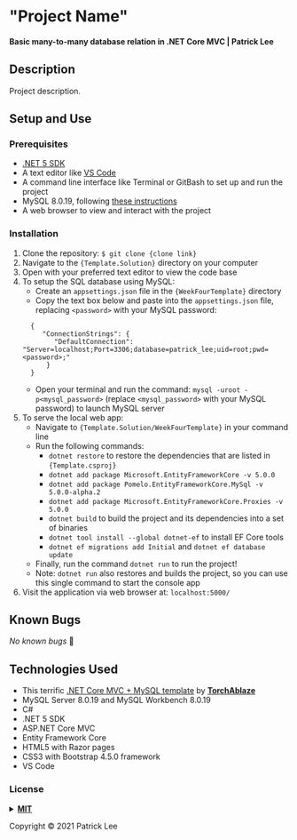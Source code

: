 # "Project Name"

#### Basic many-to-many database relation in .NET Core MVC | Patrick Lee

## Description

Project description.

## Setup and Use

### Prerequisites

- [.NET 5 SDK](https://dotnet.microsoft.com/download/dotnet/5.0)
- A text editor like [VS Code](https://code.visualstudio.com/)
- A command line interface like Terminal or GitBash to set up and run the project
- MySQL 8.0.19, following [these instructions](https://web.archive.org/web/20210521163651/https://www.learnhowtoprogram.com/c-and-net/getting-started-with-c/installing-and-configuring-mysql)
- A web browser to view and interact with the project

### Installation

1. Clone the repository: `$ git clone {clone link}`
2. Navigate to the `{Template.Solution}` directory on your computer
3. Open with your preferred text editor to view the code base
4. To setup the SQL database using MySQL:
   - Create an `appsettings.json` file in the `{WeekFourTemplate}` directory
   - Copy the text box below and paste into the `appsettings.json` file, replacing `<password>` with your MySQL password:
   ```
     {
        "ConnectionStrings": {
           "DefaultConnection": "Server=localhost;Port=3306;database=patrick_lee;uid=root;pwd=<password>;"
         }
     }
   ```
   - Open your terminal and run the command: `mysql -uroot -p<mysql_password>` (replace `<mysql_password>` with your MySQL password) to launch MySQL server
5. To serve the local web app:
   - Navigate to `{Template.Solution/WeekFourTemplate}` in your command line
   - Run the following commands:
     - `dotnet restore` to restore the dependencies that are listed in `{Template.csproj}`
     - `dotnet add package Microsoft.EntityFrameworkCore -v 5.0.0`
     - `dotnet add package Pomelo.EntityFrameworkCore.MySql -v 5.0.0-alpha.2`
     - `dotnet add package Microsoft.EntityFrameworkCore.Proxies -v 5.0.0`
     - `dotnet build` to build the project and its dependencies into a set of binaries
     - `dotnet tool install --global dotnet-ef` to install EF Core tools
     - `dotnet ef migrations add Initial` and `dotnet ef database update`
   - Finally, run the command `dotnet run` to run the project!
   - Note: `dotnet run` also restores and builds the project, so you can use this single command to start the console app
6. Visit the application via web browser at: `localhost:5000/`

## Known Bugs

_No known bugs_ :bug:

## Technologies Used

- This terrific [.NET Core MVC + MySQL template](https://github.com/TorchAblaze/WeekFourTemplate.Solution) by __[TorchAblaze](https://github.com/TorchAblaze)__
- MySQL Server 8.0.19 and MySQL Workbench 8.0.19
- C#
- .NET 5 SDK
- ASP.NET Core MVC
- Entity Framework Core
- HTML5 with Razor pages
- CSS3 with Bootstrap 4.5.0 framework
- VS Code

### License

<details>
<summary><a href="https://opensource.org/licenses/MIT"><strong>MIT</strong></a></summary>
<pre>
MIT License

Copyright (c) 2021 Patrick Lee

Permission is hereby granted, free of charge, to any person obtaining a copy
of this software and associated documentation files (the "Software"), to deal
in the Software without restriction, including without limitation the rights
to use, copy, modify, merge, publish, distribute, sublicense, and/or sell
copies of the Software, and to permit persons to whom the Software is
furnished to do so, subject to the following conditions:

The above copyright notice and this permission notice shall be included in all
copies or substantial portions of the Software.

THE SOFTWARE IS PROVIDED "AS IS", WITHOUT WARRANTY OF ANY KIND, EXPRESS OR
IMPLIED, INCLUDING BUT NOT LIMITED TO THE WARRANTIES OF MERCHANTABILITY,
FITNESS FOR A PARTICULAR PURPOSE AND NONINFRINGEMENT. IN NO EVENT SHALL THE
AUTHORS OR COPYRIGHT HOLDERS BE LIABLE FOR ANY CLAIM, DAMAGES OR OTHER
LIABILITY, WHETHER IN AN ACTION OF CONTRACT, TORT OR OTHERWISE, ARISING FROM,
OUT OF OR IN CONNECTION WITH THE SOFTWARE OR THE USE OR OTHER DEALINGS IN THE
SOFTWARE.

</pre>
</details>

Copyright © 2021 Patrick Lee
